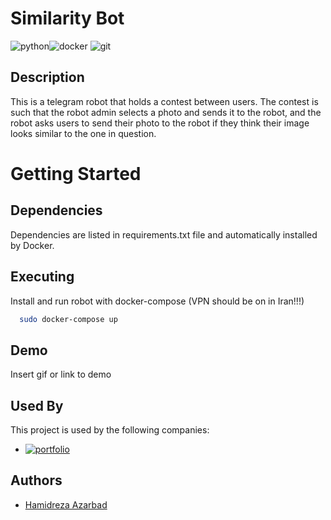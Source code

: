 # Similarity Bot
<img src="https://img.shields.io/static/v1?message=Python&logo=python&labelColor=306998&color=ffd43b&logoColor=white&label=%20&style=flat-square" alt="python"><img src="https://img.shields.io/static/v1?message=Docker&logo=docker&labelColor=384d54&color=0db7ed&logoColor=white&label=%20&style=flat-square" alt="docker"> <img src="https://img.shields.io/static/v1?message=Git&logo=git&labelColor=384d54&color=0db7ed&logoColor=white&label=%20&style=flat-square" alt="git"> 

## Description
This is a telegram robot that holds a contest between users. The contest is such that the robot admin selects a photo and sends it to the robot, and the robot asks users to send their photo to the robot if they think their image looks similar to the one in question.

# Getting Started
## Dependencies
Dependencies are listed in requirements.txt file and automatically installed by Docker.


## Executing
Install and run robot with docker-compose (VPN should be on in Iran!!!)

```bash
  sudo docker-compose up
```

## Demo

Insert gif or link to demo

## Used By

This project is used by the following companies:

- [![portfolio](https://img.shields.io/static/v1?message=Arman-Rayan-Sharif&logo=&labelColor=384d54&color=0db7ed&logoColor=white&label=%20&style=flat-square)](https://armansoft.ir/)

## Authors

- [Hamidreza Azarbad](https://www.github.com/hamidreza7799)